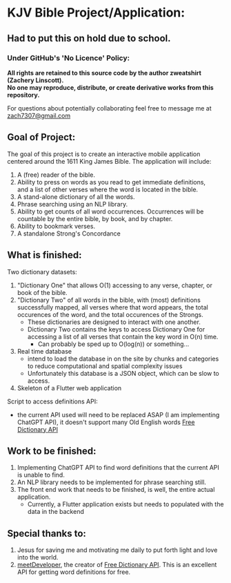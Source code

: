 # KJV Bible Project/Application:


## Had to put this on hold due to school.


### Under GitHub's 'No Licence' Policy:


**All rights are retained to this source code by the author zweatshirt (Zachery Linscott).  
No one may reproduce, distribute, or create derivative works from this repository.**

For questions about potentially collaborating feel free to message me at zach7307@gmail.com

## Goal of Project:
The goal of this project is to create an interactive mobile application 
centered around the 1611 King James Bible. 
The application will include:
1. A (free) reader of the bible.
2. Ability to press on words as you read to get immediate definitions,   
and a list of other verses where the word is located in the bible.
3. A stand-alone dictionary of all the words.
4. Phrase searching using an NLP library. 
5. Ability to get counts of all word occurrences. 
Occurrences will be countable by the entire bible, by book, and by chapter.
6. Ability to bookmark verses.
7. A standalone Strong's Concordance


## What is finished: 
Two dictionary datasets:
1. "Dictionary One" that allows O(1) accessing to any verse, chapter, or book of the bible. 
2. "Dictionary Two" of all words in the bible, with (most) definitions successfully mapped,
   all verses where that word appears, the total occurences of the word,
   and the total occurences of the Strongs.
   - These dictionaries are designed to interact with one another.
   - Dictionary Two contains the keys to access Dictionary One for accessing a list of all verses that contain the key word in O(n) time.
      - Can probably be sped up to O(log(n)) or something... 
3. Real time database
     - intend to load the database in on the site by chunks and categories to reduce computational and spatial complexity issues
     - Unfortunately this database is a JSON object, which can be slow to access.
4. Skeleton of a Flutter web application

Script to access definitions API:
 - the current API used will need to be replaced ASAP (I am implementing ChatGPT API), it doesn't support many Old English words
[Free Dictionary API](https://dictionaryapi.dev)


## Work to be finished:
1. Implementing ChatGPT API to find word definitions that the current API is unable to find.
2. An NLP library needs to be implemented for phrase searching still.
3. The front end work that needs to be finished, is well, the entire actual application.
   - Currently, a Flutter application exists but needs to populated with the data in the backend


## Special thanks to:
1. Jesus for saving me and motivating me daily to put forth light and love into the world.
2. [meetDeveloper](https://github.com/meetDeveloper?tab=repositories), 
the creator of [Free Dictionary API](https://dictionaryapi.dev). 
This is an excellent API for getting word definitions for free.
